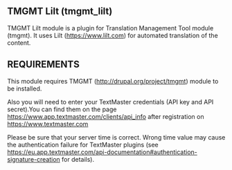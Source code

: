 TMGMT Lilt (tmgmt_lilt)
---------------------

TMGMT Lilt module is a plugin for
Translation Management Tool module (tmgmt).
It uses Lilt (https://www.lilt.com)
for automated translation of the content.

REQUIREMENTS
------------

This module requires TMGMT (http://drupal.org/project/tmgmt) module
to be installed.

Also you will need to enter your TextMaster credentials 
(API key and API secret).You can find them on the page 
https://www.app.textmaster.com/clients/api_info after 
registration on https://www.textmaster.com

Please be sure that your server time is correct. Wrong time
value may cause the authentication failure for TextMaster plugins (see 
https://eu.app.textmaster.com/api-documentation#authentication-signature-creation
for details).
